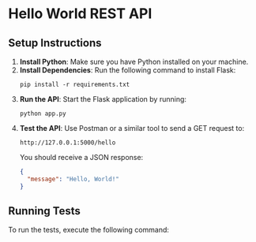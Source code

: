# Hello World REST API

## Setup Instructions

1. **Install Python**: Make sure you have Python installed on your machine.
2. **Install Dependencies**: Run the following command to install Flask:
   ```
   pip install -r requirements.txt
   ```
3. **Run the API**: Start the Flask application by running:
   ```
   python app.py
   ```
4. **Test the API**: Use Postman or a similar tool to send a GET request to:
   ```
   http://127.0.0.1:5000/hello
   ```
   You should receive a JSON response:
   ```json
   {
     "message": "Hello, World!"
   }
   ```

## Running Tests

To run the tests, execute the following command: